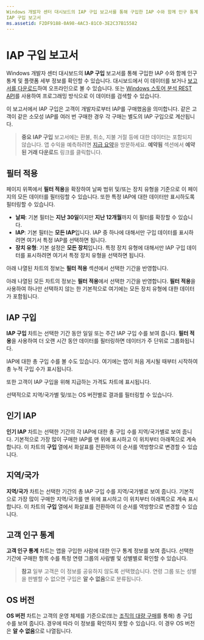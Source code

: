 ```yaml
---
Windows 개발자 센터 대시보드의 IAP 구입 보고서를 통해 구입한 IAP 수와 함께 인구 통계 및 플랫폼 세부 정보를 확인할 수 있습니다.
IAP 구입 보고서
ms.assetid: F2DF9188-0A98-4AC3-81C0-3E2C37B15582
---
```


# IAP 구입 보고서


Windows 개발자 센터 대시보드의 **IAP 구입** 보고서를 통해 구입한 IAP 수와 함께 인구 통계 및 플랫폼 세부 정보를 확인할 수 있습니다. 대시보드에서 이 데이터를 보거나 [보고서를 다운로드](download-analytic-reports.md)하여 오프라인으로 볼 수 있습니다. 또는 [Windows 스토어 분석 REST API](../monetize/access-analytics-data-using-windows-store-services.md)를 사용하여 프로그래밍 방식으로 이 데이터를 검색할 수 있습니다.

이 보고서에서 IAP 구입은 고객이 개발자로부터 IAP를 구매했음을 의미합니다. 같은 고객이 같은 소모성 IAP를 여러 번 구매한 경우 각 구매는 별도의 IAP 구입으로 계산됩니다.

> **중요** **IAP 구입** 보고서에는 환불, 취소, 지불 거절 등에 대한 데이터는 포함되지 않습니다. 앱 수익을 예측하려면 [지급 요약](payout-summary.md)을 방문하세요. **예약됨** 섹션에서 **예약된 거래 다운로드** 링크를 클릭합니다.

## 필터 적용


페이지 위쪽에서 **필터 적용**을 확장하여 날짜 범위 및/또는 장치 유형을 기준으로 이 페이지의 모든 데이터를 필터링할 수 있습니다. 또한 특정 IAP에 대한 데이터만 표시하도록 필터링할 수 있습니다.

-   **날짜**: 기본 필터는 **지난 30일**이지만 **지난 12개월**까지 이 필터를 확장할 수 있습니다.
-   **IAP**: 기본 필터는 **모든 IAP**입니다. IAP 중 하나에 대해서만 구입 데이터를 표시하려면 여기서 특정 IAP를 선택하면 됩니다.
-   **장치 유형**: 기본 설정은 **모든 장치**입니다. 특정 장치 유형에 대해서만 IAP 구입 데이터를 표시하려면 여기서 특정 장치 유형을 선택하면 됩니다.

아래 나열된 차트의 정보는 **필터 적용** 섹션에서 선택한 기간을 반영합니다.

아래 나열된 모든 차트의 정보는 **필터 적용**에서 선택한 기간을 반영합니다. **필터 적용**을 사용하여 하나만 선택하지 않는 한 기본적으로 여기에는 모든 장치 유형에 대한 데이터가 포함됩니다.

## IAP 구입


**IAP 구입** 차트는 선택한 기간 동안 일일 또는 주간 IAP 구입 수를 보여 줍니다. **필터 적용**을 사용하여 더 오랜 시간 동안 데이터를 필터링하면 데이터가 주 단위로 그룹화됩니다.

IAP에 대한 총 구입 수를 볼 수도 있습니다. 여기에는 앱이 처음 게시될 때부터 시작하여 총 누적 구입 수가 표시됩니다.

또한 고객이 IAP 구입을 위해 지급하는 가격도 차트에 표시됩니다.

선택적으로 지역/국가별 및/또는 OS 버전별로 결과를 필터링할 수 있습니다.

## 인기 IAP


**인기 IAP** 차트는 선택한 기간의 각 IAP에 대한 총 구입 수를 지역/국가별로 보여 줍니다. 기본적으로 가장 많이 구매한 IAP를 맨 위에 표시하고 이 위치부터 아래쪽으로 계속합니다. 이 차트의 **구입** 열에서 화살표를 전환하여 이 순서를 역방향으로 변경할 수 있습니다.

## 지역/국가


**지역/국가** 차트는 선택한 기간의 총 IAP 구입 수를 지역/국가별로 보여 줍니다. 기본적으로 가장 많이 구매한 지역/국가를 맨 위에 표시하고 이 위치부터 아래쪽으로 계속 표시합니다. 이 차트의 **구입** 열에서 화살표를 전환하여 이 순서를 역방향으로 변경할 수 있습니다.

## 고객 인구 통계


**고객 인구 통계** 차트는 앱을 구입한 사람에 대한 인구 통계 정보를 보여 줍니다. 선택한 기간에 구매한 항목 수를 특정 연령 그룹의 사람별 및 성별별로 확인할 수 있습니다.

> **참고** 일부 고객은 이 정보를 공유하지 않도록 선택했습니다. 연령 그룹 또는 성별을 판별할 수 없으면 구입은 **알 수 없음**으로 분류됩니다.

## OS 버전


**OS 버전** 차트는 고객의 운영 체제를 기준으로(또는 [조직의 대량 구매](organizational-licensing.md)를 통해) 총 구입 수를 보여 줍니다. 경우에 따라 이 정보를 확인하지 못할 수 있습니다. 이 경우 OS 버전은 **알 수 없음**으로 나열됩니다.

 

 


<!--HONumber=Mar16_HO1-->


